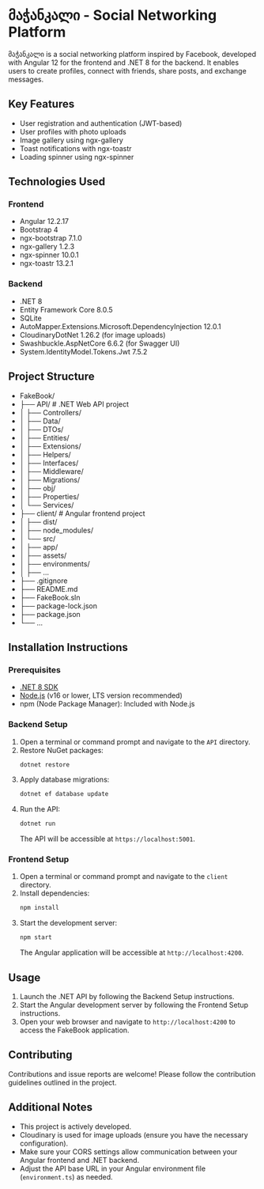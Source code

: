 # მაჭანკალი - Social Networking Platform

მაჭანკალი is a social networking platform inspired by Facebook, developed with Angular 12 for the frontend and .NET 8 for the backend. It enables users to create profiles, connect with friends, share posts, and exchange messages.

## Key Features

- User registration and authentication (JWT-based)
- User profiles with photo uploads
- Image gallery using ngx-gallery
- Toast notifications with ngx-toastr
- Loading spinner using ngx-spinner

## Technologies Used

### Frontend

- Angular 12.2.17
- Bootstrap 4
- ngx-bootstrap 7.1.0
- ngx-gallery 1.2.3
- ngx-spinner 10.0.1
- ngx-toastr 13.2.1

### Backend

- .NET 8
- Entity Framework Core 8.0.5
- SQLite
- AutoMapper.Extensions.Microsoft.DependencyInjection 12.0.1
- CloudinaryDotNet 1.26.2 (for image uploads)
- Swashbuckle.AspNetCore 6.6.2 (for Swagger UI)
- System.IdentityModel.Tokens.Jwt 7.5.2

## Project Structure


- FakeBook/
- ├── API/             # .NET Web API project
- │   ├── Controllers/
- │   ├── Data/
- │   ├── DTOs/
- │   ├── Entities/
- │   ├── Extensions/
- │   ├── Helpers/
- │    ├── Interfaces/
- │   ├── Middleware/
- │   ├── Migrations/
- │   ├── obj/
- │   ├── Properties/
- │   └── Services/
- ├── client/          # Angular frontend project
- │   ├── dist/
- │   ├── node_modules/
- │   └── src/
- │       ├── app/
- │       ├── assets/
- │       ├── environments/
- │       ├── ...
- ├── .gitignore
- ├── README.md
- ├── FakeBook.sln
- ├── package-lock.json
- ├── package.json
- └── ...
## Installation Instructions

### Prerequisites

- [.NET 8 SDK](https://dotnet.microsoft.com/download)
- [Node.js](https://nodejs.org/) (v16 or lower, LTS version recommended)
- npm (Node Package Manager): Included with Node.js

### Backend Setup

1.  Open a terminal or command prompt and navigate to the `API` directory.
2.  Restore NuGet packages:
    ```bash
    dotnet restore
    ```
3.  Apply database migrations:
    ```bash
    dotnet ef database update
    ```
4.  Run the API:
    ```bash
    dotnet run
    ```
    The API will be accessible at `https://localhost:5001`.

### Frontend Setup

1.  Open a terminal or command prompt and navigate to the `client` directory.
2.  Install dependencies:
    ```bash
    npm install
    ```
3.  Start the development server:
    ```bash
    npm start
    ```
    The Angular application will be accessible at `http://localhost:4200`.

## Usage

1. Launch the .NET API by following the Backend Setup instructions.
2. Start the Angular development server by following the Frontend Setup instructions.
3. Open your web browser and navigate to `http://localhost:4200` to access the FakeBook application.

## Contributing

Contributions and issue reports are welcome! Please follow the contribution guidelines outlined in the project.

## Additional Notes

*   This project is actively developed.
*   Cloudinary is used for image uploads (ensure you have the necessary configuration).
*   Make sure your CORS settings allow communication between your Angular frontend and .NET backend.
*   Adjust the API base URL in your Angular environment file (`environment.ts`) as needed.